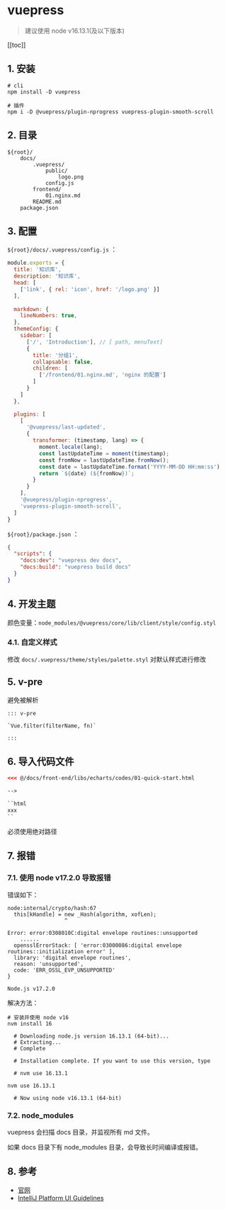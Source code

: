 # vuepress

>建议使用 node v16.13.1(及以下版本)

[[toc]]

## 1. 安装

```shell
# cli
npm install -D vuepress

# 插件
npm i -D @vuepress/plugin-nprogress vuepress-plugin-smooth-scroll
```

## 2. 目录

```text
${root}/
    docs/
        .vuepress/
            public/
                logo.png
            config.js
        frontend/
            01.nginx.md
        README.md
    package.json
```

## 3. 配置

`${root}/docs/.vuepress/config.js` ：

```javascript
module.exports = {
  title: '知识库',
  description: '知识库',
  head: [
    ['link', { rel: 'icon', href: '/logo.png' }]
  ],
  
  markdown: {
    lineNumbers: true,
  },
  themeConfig: {
    sidebar: [
      ['/', 'Introduction'], // [ path, menuText]
      {
        title: '分组1',
        collapsable: false,
        children: [
          ['/frontend/01.nginx.md', 'nginx 的配置']
        ]
      }
    ]
  },

  plugins: [
    [
      '@vuepress/last-updated',
      {
        transformer: (timestamp, lang) => {
          moment.locale(lang);
          const lastUpdateTime = moment(timestamp);
          const fromNow = lastUpdateTime.fromNow();
          const date = lastUpdateTime.format('YYYY-MM-DD HH:mm:ss')
          return `${date} (${fromNow})`;
        }
      }
    ],
    '@vuepress/plugin-nprogress',
    'vuepress-plugin-smooth-scroll',
  ]
}
```

`${root}/package.json` ：

```json
{
  "scripts": {
    "docs:dev": "vuepress dev docs",
    "docs:build": "vuepress build docs"
  }
}
```

## 4. 开发主题

颜色变量：`node_modules/@vuepress/core/lib/client/style/config.styl`

### 4.1. 自定义样式

修改 `docs/.vuepress/theme/styles/palette.styl` 对默认样式进行修改

## 5. v-pre

避免被解析

```text
::: v-pre

`Vue.filter(filterName, fn)`

::: 
```

## 6. 导入代码文件

```html
<<< @/docs/front-end/libs/echarts/codes/01-quick-start.html

-->

``html
xxx
``

```

必须使用绝对路径


## 7. 报错

### 7.1. 使用 node v17.2.0 导致报错

错误如下：

```text
node:internal/crypto/hash:67
  this[kHandle] = new _Hash(algorithm, xofLen);
                  ^

Error: error:0308010C:digital envelope routines::unsupported
    ......
  opensslErrorStack: [ 'error:03000086:digital envelope routines::initialization error' ],
  library: 'digital envelope routines',
  reason: 'unsupported',
  code: 'ERR_OSSL_EVP_UNSUPPORTED'
}

Node.js v17.2.0
```

解决方法：

```shell
# 安装并使用 node v16
nvm install 16

  # Downloading node.js version 16.13.1 (64-bit)...
  # Extracting...
  # Complete

  # Installation complete. If you want to use this version, type

  # nvm use 16.13.1

nvm use 16.13.1

  # Now using node v16.13.1 (64-bit)
```

### 7.2. node_modules

vuepress 会扫描 docs 目录，并监视所有 md 文件。

如果 docs 目录下有 node_modules 目录，会导致长时间编译或报错。

## 8. 参考

* [官网](https://vuepress.vuejs.org/zh/)
* [IntelliJ Platform UI Guidelines](https://jetbrains.design/intellij/resources/icons_list/)
